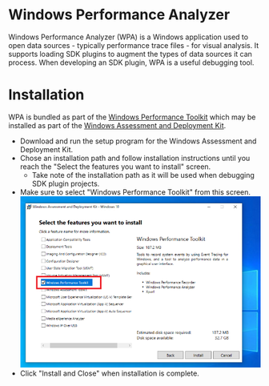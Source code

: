 # Windows Performance Analyzer

Windows Performance Analyzer (WPA) is a Windows application used to open data sources - typically performance trace files - 
for visual analysis. It supports loading SDK plugins to augment the types of data sources it can process. 
When developing an SDK plugin, WPA is a useful debugging tool.

# Installation

WPA is bundled as part of the [Windows Performance Toolkit](https://docs.microsoft.com/en-us/windows-hardware/test/wpt/) which may be installed as part of the [Windows Assessment and Deployment Kit](https://docs.microsoft.com/en-us/windows-hardware/get-started/adk-install).

- Download and run the setup program for the Windows Assessment and Deployment Kit.
- Chose an installation path and follow installation instructions until you reach the "Select the features you want to install" screen.
  * Take note of the installation path as it will be used when debugging SDK plugin projects.
- Make sure to select "Windows Performance Toolkit" from this screen.  ![ADK_Installation_Markup.png](./.attachments/ADK_Installation_Markup.png)
- Click "Install and Close" when installation is complete.